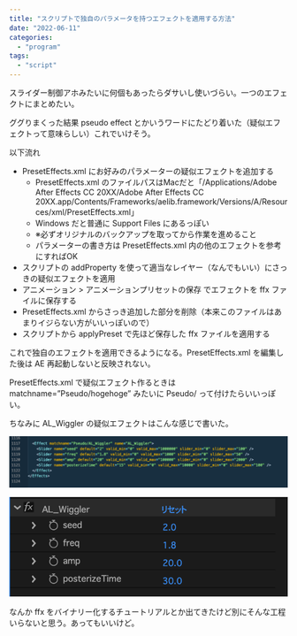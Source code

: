 ```yaml
---
title: "スクリプトで独自のパラメータを持つエフェクトを適用する方法"
date: "2022-06-11"
categories: 
  - "program"
tags: 
  - "script"
---
```


スライダー制御アホみたいに何個もあったらダサいし使いづらい。一つのエフェクトにまとめたい。

ググりまくった結果 pseudo effect とかいうワードにたどり着いた（疑似エフェクトって意味らしい）これでいけそう。

以下流れ

- PresetEffects.xml にお好みのパラメーターの疑似エフェクトを追加する
  - PresetEffects.xml のファイルパスはMacだと「/Applications/Adobe After Effects CC 20XX/Adobe After Effects CC 20XX.app/Contents/Frameworks/aelib.framework/Versions/A/Resources/xml/PresetEffects.xml」
  - Windows だと普通に Support Files にあるっぽい
  - ※必ずオリジナルのバックアップを取ってから作業を進めること
  - パラメーターの書き方は PresetEffects.xml 内の他のエフェクトを参考にすればOK
- スクリプトの addProperty を使って適当なレイヤー（なんでもいい）にさっきの疑似エフェクトを適用
- アニメーション > アニメーションプリセットの保存 でエフェクトを ffx ファイルに保存する
- PresetEffects.xml からさっき追加した部分を削除（本来このファイルはあまりイジらない方がいいっぽいので）
- スクリプトから applyPreset で先ほど保存した ffx ファイルを適用する

これで独自のエフェクトを適用できるようになる。PresetEffects.xml を編集した後は AE 再起動しないと反映されない。

PresetEffects.xml で疑似エフェクト作るときは matchname=”Pseudo/hogehoge” みたいに Pseudo/ って付けたらいいっぽい。

ちなみに AL\_Wiggler の疑似エフェクトはこんな感じで書いた。

![](../../images/スクリーンショット-2024-12-28-10.44.12-1024x189.png)

![](../../images/スクリーンショット-2024-12-28-10.45.07.png)

なんか ffx をバイナリー化するチュートリアルとか出てきたけど別にそんな工程いらないと思う。あってもいいけど。
